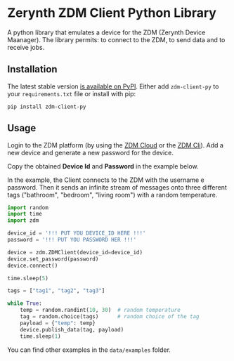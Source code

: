 # Zerynth ZDM Client Python Library

A python library that emulates a device for the  ZDM (Zerynth Device Maanager).
The library permits: to connect to the ZDM, to send data and to receive jobs.

## Installation

The latest stable version [is available on PyPI](https://pypi.org/project/zdm-client-py/). Either add `zdm-client-py` to your `requirements.txt` file or install with pip:
```
pip install zdm-client-py
```
    
## Usage
Login to the ZDM platform (by using the [ZDM Cloud](https://zdm.zerynth.com) or the [ZDM Cli](https://docs.zerynth.com/latest/)).
Add a new device and generate a new password for the device.

Copy the obtained **Device Id** and **Password** in the example below.

In the example, the Client connects to the ZDM with the username e password.
Then it sends an infinite stream of messages onto three different tags ("bathroom", "bedroom", "living room") with a random temperature.

```python
import random
import time
import zdm

device_id = '!!! PUT YOU DEVICE_ID HERE !!!'
password = '!!! PUT YOU PASSWORD HER !!!'

device = zdm.ZDMClient(device_id=device_id)
device.set_password(password)
device.connect()

time.sleep(5)

tags = ["tag1", "tag2", "tag3"]

while True:
    temp = random.randint(10, 30)  # random temperature
    tag = random.choice(tags)      # random choice of the tag
    payload = {"temp": temp}
    device.publish_data(tag, payload)
    time.sleep(1)
```

You can find other examples in the `data/examples` folder.